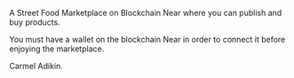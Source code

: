 A Street Food Marketplace on Blockchain Near where you can publish and buy products.

You must have a wallet on the blockchain Near in order to connect it before enjoying the marketplace.

Carmel Adikin.